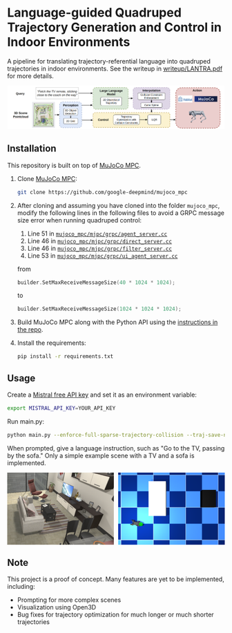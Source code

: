 # Language-guided Quadruped Trajectory Generation and Control in Indoor Environments

A pipeline for translating trajectory-referential language into quadruped trajectories in indoor environments. See the writeup in [writeup/LANTRA.pdf](writeup/LANTRA.pdf) for more details.

![System Diagram](figures/diagram.png)

## Installation

This repository is built on top of [MuJoCo MPC](https://github.com/google-deepmind/mujoco_mpc).

1. Clone [MuJoCo MPC](https://github.com/google-deepmind/mujoco_mpc):
    ```bash
    git clone https://github.com/google-deepmind/mujoco_mpc
    ```
2. After cloning and assuming you have cloned into the folder `mujoco_mpc`, modify the following lines in the following files to avoid a GRPC message size error when running quadruped control:

    1. Line 51 in [`mujoco_mpc/mjpc/grpc/agent_server.cc`](mujoco_mpc/mjpc/grpc/agent_server.cc#L51)
    2. Line 46 in [`mujoco_mpc/mjpc/grpc/direct_server.cc`](mujoco_mpc/mjpc/grpc/direct_server.cc#L46)
    3. Line 46 in [`mujoco_mpc/mjpc/grpc/filter_server.cc`](mujoco_mpc/mjpc/grpc/filter_server.cc#L46)
    4. Line 53 in [`mujoco_mpc/mjpc/grpc/ui_agent_server.cc`](mujoco_mpc/mjpc/grpc/ui_agent_server.cc#L53)

    from
    ```cpp
    builder.SetMaxReceiveMessageSize(40 * 1024 * 1024);
    ```
    to
    ```cpp
    builder.SetMaxReceiveMessageSize(1024 * 1024 * 1024);
    ```
3. Build MuJoCo MPC along with the Python API using the [instructions in the repo](https://github.com/google-deepmind/mujoco_mpc?tab=readme-ov-file#installation).
3. Install the requirements:
    ```bash
    pip install -r requirements.txt
    ```

## Usage

Create a [Mistral free API key](https://mistral.ai/) and set it as an environment variable:
```bash
export MISTRAL_API_KEY=YOUR_API_KEY
```

Run main.py:
```bash
python main.py --enforce-full-sparse-trajectory-collision --traj-save-name trajectory --robot-start 0 0 0
```

When prompted, give a language instruction, such as "Go to the TV, passing by the sofa." Only a simple example scene with a TV and a sofa is implemented.

<div style="display: flex; justify-content: space-between;">
    <img src="figures/unity.png" alt="Unity Scene" width="49%">
    <img src="figures/mujoco.png" alt="In MuJoCo" width="49%">
</div>

## Note

This project is a proof of concept. Many features are yet to be implemented, including:
- Prompting for more complex scenes
- Visualization using Open3D
- Bug fixes for trajectory optimization for much longer or much shorter trajectories